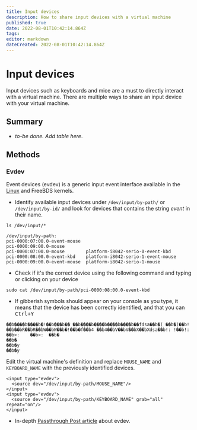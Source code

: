 ```yaml
---
title: Input devices
description: How to share input devices with a virtual machine
published: true
date: 2022-08-01T10:42:14.864Z
tags: 
editor: markdown
dateCreated: 2022-08-01T10:42:14.864Z
---
```


# Input devices

Input devices such as keyboards and mice are a must to directly interact with a virtual machine. There are multiple ways to share an input device with your virtual machine.

## Summary

* *to-be done. Add table here*.

## Methods

### Evdev

Event devices (evdev) is a generic input event interface available in the [Linux](https://www.kernel.org/doc/Documentation/input/input.txt) and FreeBDS kernels. 

* Identify available input devices under `/dev/input/by-path/` or `/dev/input/by-id/` and look for devices that contains the string *event* in their name.

```
ls /dev/input/*
```
```
/dev/input/by-path:
pci-0000:07:00.0-event-mouse  
pci-0000:09:00.0-mouse
pci-0000:07:00.0-mouse        platform-i8042-serio-0-event-kbd
pci-0000:08:00.0-event-kbd    platform-i8042-serio-1-event-mouse
pci-0000:09:00.0-event-mouse  platform-i8042-serio-1-mouse
```

* Check if it's the correct device using the following command and typing or clicking on your device

```
sudo cat /dev/input/by-path/pci-0000:08:00.0-event-kbd
```

* If gibberish symbols should appear on your console as you type, it means that the device has been correctly identified, and that you can <kbd>Ctrl+Y</kbd>

```
��b����b����b�!��b���b�� ��b����b����b����b����b��fdsa��b�( ��b�(��b!��b��bR��bR��bW��bW��b�!��b�f��b4 ��b4��bV��bV��bX��bXdsa��b!:	!��b!:	��b>:	 ��b>:	��b�
��b�
��b�y
��b�y
```

Edit the virtual machine's definition and replace `MOUSE_NAME` and `KEYBOARD_NAME` with the previously identified devices. 

```
<input type="evdev">
  <source dev="/dev/input/by-path/MOUSE_NAME"/>
</input>
<input type="evdev">
  <source dev="/dev/input/by-path/KEYBOARD_NAME" grab="all" repeat="on"/>
</input>
```

* In-depth [Passthrough Post article](https://passthroughpo.st/using-evdev-passthrough-seamless-vm-input/) about evdev. 



